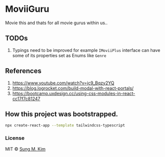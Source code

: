 # MoviiGuru

Movie this and thats for all movie gurus within us..

## TODOs

1. Typings need to be improved for example `IMoviiPlus` interface can have some of its properties set as Enums like `Genre`

## References

1. https://www.youtube.com/watch?v=jc9_Bqzy2YQ
2. https://blog.logrocket.com/build-modal-with-react-portals/
3. https://bootcamp.uxdesign.cc/using-css-modules-in-react-cc17f7c81247

## How this project was bootstrapped.

```bash
npx create-react-app --template tailwindcss-typescript
```

### License

MIT © [Sung M. Kim](https://sung.codes)
